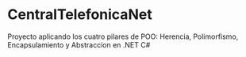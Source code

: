# CentralTelefonicaNet
Proyecto aplicando los cuatro pilares de POO: Herencia, Polimorfismo, Encapsulamiento y Abstraccion en .NET C#
